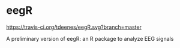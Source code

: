 eegR
====
https://travis-ci.org/tdeenes/eegR.svg?branch=master

A preliminary version of eegR: an R package to analyze EEG signals
